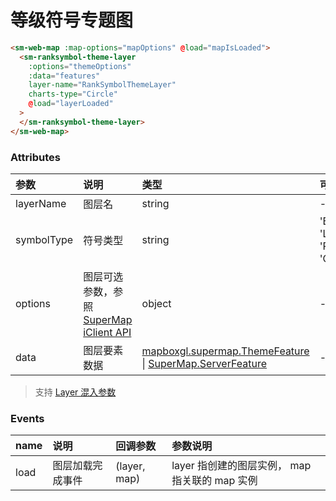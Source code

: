 # 等级符号专题图

<sm-iframe src="https://iclient.supermap.io/examples/component/components_ranksymboltheme_vue.html"></sm-iframe>

```html
<sm-web-map :map-options="mapOptions" @load="mapIsLoaded">
  <sm-ranksymbol-theme-layer
    :options="themeOptions"
    :data="features"
    layer-name="RankSymbolThemeLayer"
    charts-type="Circle"
    @load="layerLoaded"
  >
  </sm-ranksymbol-theme-layer>
</sm-web-map>
```

### Attributes

| 参数       | 说明                                                                                                                             | 类型                                                                                                                                                                                            | 可选值                               | 默认值   |
| :--------- | :------------------------------------------------------------------------------------------------------------------------------- | :---------------------------------------------------------------------------------------------------------------------------------------------------------------------------------------------- | :----------------------------------- | :------- |
| layerName  | 图层名                                                                                                                           | string                                                                                                                                                                                          | -                                    | -        |
| symbolType | 符号类型                                                                                                                         | string                                                                                                                                                                                          | 'Bar' \| 'Line' \| 'Pie' \| 'Circle' | 'Circle' |
| options    | 图层可选参数，参照 [SuperMap iClient API](https://iclient.supermap.io/docs/mapboxgl/mapboxgl.supermap.RankSymbolThemeLayer.html) | object                                                                                                                                                                                          | -                                    | -        |
| data       | 图层要素数据                                                                                                                     | [mapboxgl.supermap.ThemeFeature](https://iclient.supermap.io/docs/mapboxgl/mapboxgl.supermap.ThemeFeature.html) \| [SuperMap.ServerFeature](https://iclient.supermap.io/web/apis/mapboxgl.html) | -                                    | -        |

> 支持 [Layer 混入参数](/zh/api/mixin/mixin.md#layer)

### Events

| name | 说明             | 回调参数     | 参数说明                                         |
| :--- | :--------------- | :----------- | :--------------------------------------------- |
| load | 图层加载完成事件 | (layer, map) | layer 指创建的图层实例， map 指关联的 map 实例 |
